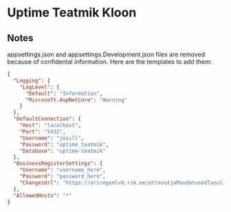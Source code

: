 # Uptime Teatmik Kloon

## Notes

appsettings.json and appsettings.Development.json files are removed because of confidental information. Here are the templates to add them:

```json
{
  "Logging": {
    "LogLevel": {
      "Default": "Information",
      "Microsoft.AspNetCore": "Warning"
    }
  },
  "DefaultConnection": {
    "Host": "localhost",
    "Port": "5432",
    "Username": "josill",
    "Password": "uptime_teatmik",
    "Database": "uptime-teatmik"
  },
  "BusinessRegisterSettings": {
    "Username": "username_here",
    "Password": "password_here",
    "ChangesUrl": "https://ariregxmlv6.rik.ee/ettevotjaMuudatusedTasuline_v1" 
  },
  "AllowedHosts": "*"
}
```

